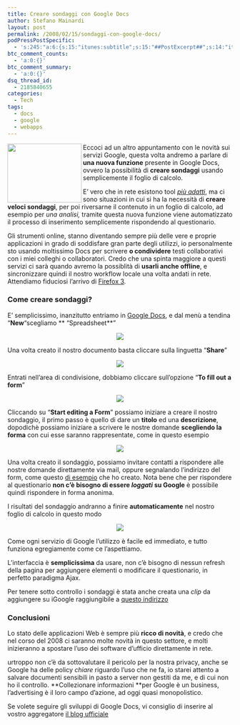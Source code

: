 ```yaml
---
title: Creare sondaggi con Google Docs
author: Stefano Mainardi
layout: post
permalink: /2008/02/15/sondaggi-con-google-docs/
podPressPostSpecific:
  - 's:245:"a:6:{s:15:"itunes:subtitle";s:15:"##PostExcerpt##";s:14:"itunes:summary";s:15:"##PostExcerpt##";s:15:"itunes:keywords";s:17:"##WordPressCats##";s:13:"itunes:author";s:10:"##Global##";s:15:"itunes:explicit";s:2:"No";s:12:"itunes:block";s:2:"No";}";'
btc_comment_counts:
  - 'a:0:{}'
btc_comment_summary:
  - 'a:0:{}'
dsq_thread_id:
  - 2185840655
categories:
  - Tech
tags:
  - docs
  - google
  - webapps
---
```

<img src="http://www.stefanomainardi.com/wp-content/uploads/Varie/google_rubrica.png" align="left" height="132" width="166" />Eccoci ad un altro appuntamento con le novità sui servizi Google, questa volta andremo a parlare di **una nuova funzione** presente in Google Docs, ovvero la possibilità di **creare sondaggi** usando semplicemente il foglio di calcolo.

E&#8217; vero che in rete esistono tool <a href="http://www.surveymonkey.com/" title="SurveyMonkey" target="_blank"><em>più adatti</em></a>, ma ci sono situazioni in cui si ha la necessità di **creare veloci sondaggi**, per poi riversarne il contenuto in un foglio di calcolo, ad esempio per *una analisi,* tramite questa nuova funzione viene automatizzato il processo di inserimento semplicemente rispondendo al questionario.

Gli strumenti online, stanno diventando sempre più delle vere e proprie applicazioni in grado di soddisfare gran parte degli utilizzi, io personalmente sto usando moltissimo Docs per scrivere **o condividere** testi collaborativi con i miei colleghi o collaboratori. Credo che una spinta maggiore a questi servizi ci sarà quando avremo la possiblità di **usarli anche offline**, e sincronizzare quindi il nostro workflow locale una volta andati in rete. Attendiamo fiduciosi l&#8217;arrivo di <a href="http://arstechnica.com/news.ars/post/20080212-first-look-firefox-3-beta-3.html" target="_blank">Firefox 3</a>.

<!--more-->

### Come creare sondaggi?

E&#8217; semplicissimo, inanzitutto entriamo in [Google Docs][1], e dal menù a tendina &#8220;**New**&#8220;scegliamo ** &#8220;Spreadsheet**&#8221;

<p style="text-align: center">
  <img src="http://www.stefanomainardi.com/wp-content/uploads/Varie/menu_spread.gif" />
</p>

Una volta creato il nostro documento basta cliccare sulla linguetta &#8220;**Share**&#8221;

<p style="text-align: center">
  <img src="http://www.stefanomainardi.com/wp-content/uploads/Varie/menu_spread2.gif" />
</p>

Entrati nell&#8217;area di condivisione, dobbiamo cliccare sull&#8217;opzione &#8220;**To fill out a form**&#8221;

<p style="text-align: center">
  <img src="http://www.stefanomainardi.com/wp-content/uploads/Varie/menu_spread3.gif" />
</p>

Cliccando su &#8220;**Start editing a Form**&#8221; possiamo iniziare a creare il nostro sondaggio, il primo passo è quello di dare un **titolo** ed una **descrizione**, dopodichè possiamo iniziare a scrivere le nostre domande **scegliendo la forma** con cui esse saranno rappresentate, come in questo esempio

<p style="text-align: center">
  <img src="http://www.stefanomainardi.com/wp-content/uploads/Varie/menu_spread4.gif" />
</p>

Una volta creato il sondaggio, possiamo invitare contatti a rispondere alle nostre domande direttamente via mail, oppure segnalando l&#8217;indirizzo del form, come questo <a href="http://spreadsheets.google.com/viewform?key=pGUZ2Al4qpNMDFO9XZxXrAw" target="_blank">di esempio</a> che ho creato. Nota bene che per rispondere al questionario **non c&#8217;è bisogno di essere *loggati* su Google** è possibile quindi rispondere in forma anonima.

I risultati del sondaggio andranno a finire **automaticamente** nel nostro foglio di calcolo in questo modo

<p style="text-align: center">
  <img src="http://www.stefanomainardi.com/wp-content/uploads/Varie/menu_spread5.gif" />
</p>

Come ogni servizio di Google l&#8217;utilizzo è facile ed immediato, e tutto funziona egregiamente come ce l&#8217;aspettiamo.

L&#8217;interfaccia è **semplicissima** da usare, non c&#8217;è bisogno di nessun refresh della pagina per aggiungere elementi o modificare il questionario, in perfetto paradigma Ajax.

Per tenere sotto controllo i sondaggi è stata anche creata una *clip* da aggiungere su iGoogle raggiungibile a <a href="http://www.google.com/ig/adde?moduleurl=www.google.com/ig/modules/formslist.xml" target="_blank">questo indirizzo</a>

### Conclusioni

Lo stato delle applicazioni Web è sempre più **ricco di novità**, e credo che nel corso del 2008 ci saranno molte novità in questo settore, e molti inizieranno a spostare l&#8217;uso dei software d&#8217;ufficio direttamente in rete.

urtroppo non c&#8217;è da sottovalutare il pericolo per la nostra privacy, anche se Google ha delle policy *chiare* riguardo l&#8217;uso che ne fa, io starei attento a salvare documenti sensibili in pasto a server non gestiti da me, e di cui non ho il controllo. **Collezionare informazioni **per Google è un business, l&#8217;advertising è il loro campo d&#8217;azione, ad oggi quasi monopolistico.

Se volete seguire gli sviluppi di Google Docs, vi consiglio di inserire al vostro aggregatore <a href="http://googledocs.blogspot.com/" target="_blank">il blog ufficiale</a>

 [1]: http://docs.google.com
